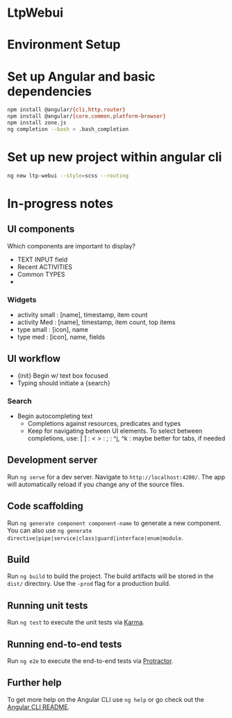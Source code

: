 # LtpWebui


Environment Setup
=========================

# Set up Angular and basic dependencies
```bash
npm install @angular/{cli,http,router}
npm install @angular/{core,common,platform-browser}
npm install zone.js
ng completion --bash > .bash_completion
```

# Set up new project within angular cli
```bash
ng new ltp-webui --style=scss --routing
```

In-progress notes
=================

## UI components

Which components are important to display?

- TEXT INPUT field
- Recent ACTIVITIES
- Common TYPES
- 

### Widgets
- activity   small : [name], timestamp, item count
- activity   Med   : [name], timestamp, item count, top items
- type       small : [icon], name
- type       med   : [icon], name, fields


## UI workflow

- {init} Begin w/ text box focused
- Typing should initiate a {search}


### Search

- Begin autocompleting text
    - Completions against resources, predicates and types
    - Keep <tab> for navigating between UI elements. To select between completions, use:
        [ ]      :
        < >      : 
        ;        :
        ^j, ^k   : maybe better for tabs, if needed


## Development server

Run `ng serve` for a dev server. Navigate to `http://localhost:4200/`. The app will automatically reload if you change any of the source files.

## Code scaffolding

Run `ng generate component component-name` to generate a new component. You can also use `ng generate directive|pipe|service|class|guard|interface|enum|module`.

## Build

Run `ng build` to build the project. The build artifacts will be stored in the `dist/` directory. Use the `-prod` flag for a production build.

## Running unit tests

Run `ng test` to execute the unit tests via [Karma](https://karma-runner.github.io).

## Running end-to-end tests

Run `ng e2e` to execute the end-to-end tests via [Protractor](http://www.protractortest.org/).

## Further help

To get more help on the Angular CLI use `ng help` or go check out the [Angular CLI README](https://github.com/angular/angular-cli/blob/master/README.md).
